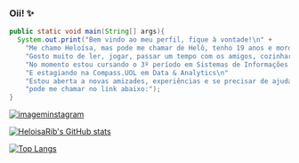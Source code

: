 ### Oii! ✨

```java
public static void main(String[] args){
  System.out.print("Bem vindo ao meu perfil, fique à vontade!\n" +
    "Me chamo Heloísa, mas pode me chamar de Helô, tenho 19 anos e moro no interior de Goiás.\n" +
    "Gosto muito de ler, jogar, passar um tempo com os amigos, cozinhar, viajar...\n" + 
    "No momento estou cursando o 3º período em Sistemas de Informações no IF Goiano\n" +
    "E estagiando na Compass.UOL em Data & Analytics\n"
    "Estou aberta a novas amizades, experiências e se precisar de ajuda com algo, " +
    "pode me chamar no link abaixo:");
}
```

[![imageminstagram](https://img.shields.io/badge/Instagram-E4405F?style=for-the-badge&logo=instagram&logoColor=white)](https://instagram.com/heloisa.rib?igshid=ZDdkNTZiNTM=)

[![HeloisaRib's GitHub stats](https://github-readme-stats.vercel.app/api?username=HeloisaRib&show_icons=true&theme=radical)](https://github.com/anuraghazra/github-readme-stats)

[![Top Langs](https://github-readme-stats.vercel.app/api/top-langs/?username=HeloisaRib&layout=compact&theme=radical)](https://github.com/anuraghazra/github-readme-stats)
